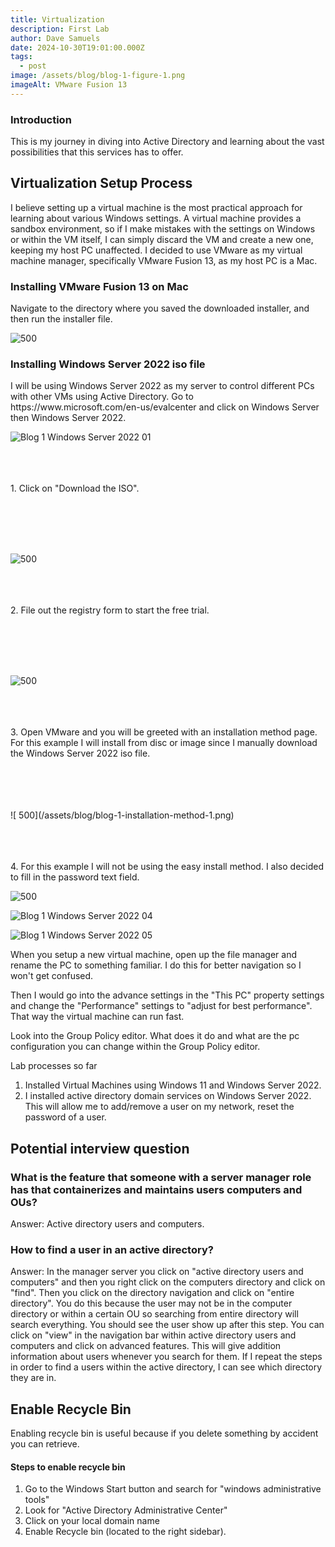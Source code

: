 ```yaml
---
title: Virtualization
description: First Lab
author: Dave Samuels
date: 2024-10-30T19:01:00.000Z
tags:
  - post
image: /assets/blog/blog-1-figure-1.png
imageAlt: VMware Fusion 13
---
```

### Introduction

<p> This is my journey in diving into Active Directory and learning about the vast possibilities that this services has to offer. </p>

## Virtualization Setup Process

<p> I believe setting up a virtual machine is the most practical approach for learning about various Windows settings. A virtual machine provides a sandbox environment, so if I make mistakes with the settings on Windows or within the VM itself, I can simply discard the VM and create a new one, keeping my host PC unaffected. I decided to use VMware as my virtual machine manager, specifically VMware Fusion 13, as my host PC is a Mac. </p>

### Installing VMware Fusion 13 on Mac

<p> Navigate to the directory where you saved the downloaded installer, and then run the installer file. </p>

![ 500](/assets/blog/blog-1-figure-01.png)

### Installing Windows Server 2022 iso file

<p> I will be using Windows Server 2022 as my server to control different PCs with other VMs using Active Directory.  Go to https://www.microsoft.com/en-us/evalcenter and click on Windows Server then Windows Server 2022. </p>

![Blog 1 Windows Server 2022 01](/assets/blog/winserver-2022-1.png)
&nbsp;
<br>
<br>
<br>
<br>
<p> 1. Click on "Download the ISO". </p>
<br>
<br>
<br>
<br>

![ 500](/assets/blog/winserver-2022-2.png)
<br>
<br>
<br>
<br>
<p> 2. File out the registry form to start the free trial. </p>
<br>
<br>
<br>
<br>

![ 500](/assets/blog/winserver-2022-3.png)
<br>
<br>
<br>
<br>

<p> 3. Open VMware and you will be greeted with an installation method page. For this example I will install from disc or image since I manually download the Windows Server 2022 iso file. </p>

<br>
<br>
<br>
<br>
![ 500](/assets/blog/blog-1-installation-method-1.png)
<br>
<br>
<br>
<br>
<p> 4. For this example I will not be using the easy install method. I also decided to fill in the password text field. </p>

![ 500](/assets/blog/vmware-easy-installation-method-1.png)

![Blog 1 Windows Server 2022 04](/assets/blog/winserver-2022-4.png)

![Blog 1 Windows Server 2022 05](/assets/blog/winserver2022-5.png)

<p> When you setup a new virtual machine, open up the file manager and rename the PC to something familiar. I do this for better navigation so I won't get confused. </p>

<p> Then I would go into the advance settings in the "This PC" property settings and change the "Performance" settings to "adjust for best performance". That way the virtual machine can run fast. </p>

<p> Look into the Group Policy editor. What does it do and what are the pc configuration you can change within the Group Policy editor. </p>

Lab processes so far

1. Installed Virtual Machines using Windows 11 and Windows Server 2022.
2. I installed active directory domain services on Windows Server 2022. This will allow me to add/remove a user on my network, reset the password of a user.

## Potential interview question

### What is the feature that someone with a server manager role has that containerizes and maintains users computers and OUs?

Answer: Active directory users and computers.

### How to find a user in an active directory?

<p> Answer: In the manager server you click on "active directory users and computers" and then you right click on the computers directory and click on "find". Then you click on the directory navigation and click on "entire directory". You do this because the user may not be in the computer directory or within a certain OU so searching from entire directory will search everything. You should see the user show up after this step. 
You can click on "view" in the navigation bar within active directory users and computers and click on advanced features. This will give addition information about users whenever you search for them. If I repeat the steps in order to find a users within the active directory, I can see which directory they are in. </p>

## Enable Recycle Bin

Enabling recycle bin is useful because if you delete something by accident you can retrieve. 

#### Steps to enable recycle bin

1. Go to the Windows Start button and search for "windows administrative tools"
2. Look for "Active Directory Administrative Center"
3. Click on your local domain name
4. Enable Recycle bin (located to the right sidebar).
